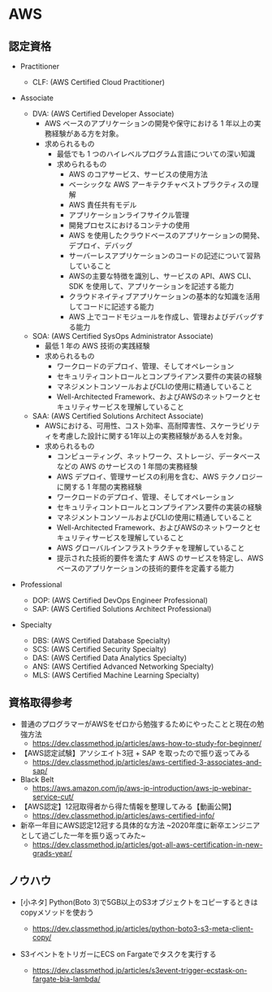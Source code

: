 # AWS

## 認定資格

- Practitioner
  - CLF: (AWS Certified Cloud Practitioner)

- Associate
  - DVA: (AWS Certified Developer Associate)
    - AWS ベースのアプリケーションの開発や保守における 1 年以上の実務経験がある方を対象。
    - 求められるもの
      - 最低でも 1 つのハイレベルプログラム言語についての深い知識
      - 求められるもの
        - AWS のコアサービス、サービスの使用方法
        - ベーシックな AWS アーキテクチャベストプラクティスの理解
        - AWS 責任共有モデル
        - アプリケーションライフサイクル管理
        - 開発プロセスにおけるコンテナの使用
        - AWS を使用したクラウドベースのアプリケーションの開発、デプロイ、デバッグ
        - サーバーレスアプリケーションのコードの記述について習熟していること
        - AWSの主要な特徴を識別し、サービスの API、AWS CLI、SDK を使用して、アプリケーションを記述する能力
        - クラウドネイティブアプリケーションの基本的な知識を活用してコードに記述する能力
        - AWS 上でコードモジュールを作成し、管理およびデバッグする能力
  - SOA: (AWS Certified SysOps Administrator Associate)
    - 最低 1 年の AWS 技術の実践経験
    - 求められるもの
      - ワークロードのデプロイ、管理、そしてオペレーション
      - セキュリティコントロールとコンプライアンス要件の実装の経験
      - マネジメントコンソールおよびCLIの使用に精通していること
      - Well-Architected Framework、およびAWSのネットワークとセキュリティサービスを理解していること
  - SAA: (AWS Certified Solutions Architect Associate)
    - AWSにおける、可用性、コスト効率、高耐障害性、スケーラビリティを考慮した設計に関する1年以上の実務経験がある人を対象。
    - 求められるもの
      - コンピューティング、ネットワーク、ストレージ、データベースなどの AWS のサービスの 1 年間の実務経験
      - AWS デプロイ、管理サービスの利用を含む、AWS テクノロジーに関する 1 年間の実務経験
      - ワークロードのデプロイ、管理、そしてオペレーション
      - セキュリティコントロールとコンプライアンス要件の実装の経験
      - マネジメントコンソールおよびCLIの使用に精通していること
      - Well-Architected Framework、およびAWSのネットワークとセキュリティサービスを理解していること
      - AWS グローバルインフラストラクチャを理解していること
      - 提示された技術的要件を満たす AWS のサービスを特定し、AWS ベースのアプリケーションの技術的要件を定義する能力

- Professional
  - DOP: (AWS Certified DevOps Engineer Professional)
  - SAP: (AWS Certified Solutions Architect Professional)

- Specialty
  - DBS: (AWS Certified Database Specialty)
  - SCS: (AWS Certified Security Specialty)
  - DAS: (AWS Certified Data Analytics Specialty)
  - ANS: (AWS Certified Advanced Networking Specialty)
  - MLS: (AWS Certified Machine Learning Specialty)


## 資格取得参考

- 普通のプログラマーがAWSをゼロから勉強するためにやったことと現在の勉強方法
  - https://dev.classmethod.jp/articles/aws-how-to-study-for-beginner/
- 【AWS認定試験】アソシエイト3冠 + SAP を取ったので振り返ってみる
  - https://dev.classmethod.jp/articles/aws-certified-3-associates-and-sap/
- Black Belt
  - https://aws.amazon.com/jp/aws-jp-introduction/aws-jp-webinar-service-cut/
- 【AWS認定】12冠取得者から得た情報を整理してみる【動画公開】
  - https://dev.classmethod.jp/articles/aws-certified-info/
- 新卒一年目にAWS認定12冠する具体的な方法 ~2020年度に新卒エンジニアとして過ごした一年を振り返ってみた~
  - https://dev.classmethod.jp/articles/got-all-aws-certification-in-new-grads-year/


## ノウハウ
- [小ネタ] Python(Boto 3)で5GB以上のS3オブジェクトをコピーするときはcopyメソッドを使おう
  - https://dev.classmethod.jp/articles/python-boto3-s3-meta-client-copy/

- S3イベントをトリガーにECS on Fargateでタスクを実行する
  - https://dev.classmethod.jp/articles/s3event-trigger-ecstask-on-fargate-bia-lambda/